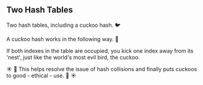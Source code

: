 ## Two Hash Tables

Two hash tables, including a cuckoo hash. :bird:

A cuckoo hash works in the following way. :baby_chick:

If both indexes in the table are occupied, you kick one index away from its 'nest', just like the world's most evil bird, the cuckoo.

:sunny: :hatching_chick:  This helps resolve the issue of hash collisions and finally puts cuckoos to good - ethical - use.  :hatched_chick: :sunny:

